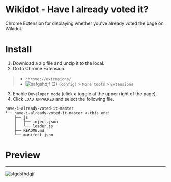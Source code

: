 # Wikidot - Have I already voted it?
Chrome Extension for displaying whether you've already voted the page on Wikidot.

# Install
1. Download a zip file and unzip it to the local.
2. Go to Chrome Extension.
> * `chrome://extensions/`
> * ![safgshdjf (2)](https://user-images.githubusercontent.com/49482246/84563612-c54c4b80-ad97-11ea-9559-584dcc268f4f.png) `(config)` > `More tools` > `Extensions`
3. Enable `Developer mode` (click a toggle at the upper right of the page).
4. Click `LOAD UNPACKED` and select the following file.
```
have-i-already-voted-it-master
└── have-i-already-voted-it-master <-this one!
    ├── js
    │   ├── inject.json
    │   └── loader.js
    ├── README.md
    └── manifest.json
```

# Preview
----
![sfgdsfhdgjf](https://user-images.githubusercontent.com/49482246/89119789-dbe76700-d4eb-11ea-8622-0ab4a722c42d.png)
